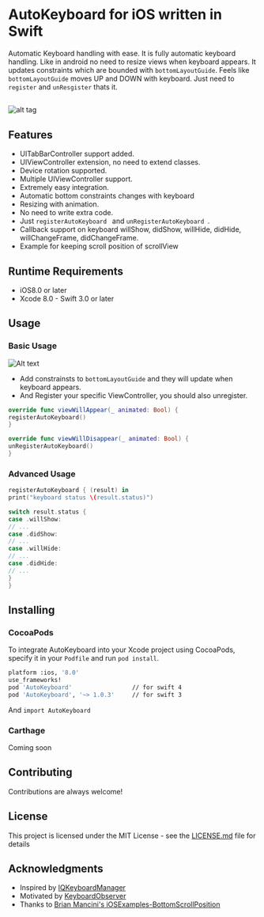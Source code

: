 # AutoKeyboard for iOS written in Swift

Automatic Keyboard handling with ease. It is fully automatic keyboard handling. Like in android no need to resize views when keyboard appears. It updates constraints which are bounded with `bottomLayoutGuide`. Feels like `bottomLayoutGuide` moves UP and DOWN with keyboard. Just need to `register` and `unResgister` thats it.

## []()
![alt tag](https://github.com/chanonly123/AutoKeyboard/blob/master/demo.gif)

## Features
- UITabBarController support added.
- UIViewController extension, no need to extend classes.
- Device rotation supported.
- Multiple UIViewController support.
- Extremely easy integration.
- Automatic bottom constraints changes with keyboard
- Resizing with animation.
- No need to write extra code.
- Just `registerAutoKeyboard ` and `unRegisterAutoKeyboard `.
- Callback support on keyboard willShow, didShow, willHide, didHide, willChangeFrame, didChangeFrame.
- Example for keeping scroll position of scrollView

## Runtime Requirements

- iOS8.0 or later
- Xcode 8.0 - Swift 3.0 or later

## Usage
### Basic Usage
![Alt text](https://github.com/chanonly123/AutoKeyboard/blob/master/help.png)<br />
- Add constrainsts to `bottomLayoutGuide` and they will update when keyboard appears.
- And Register your specific ViewController, you should also unregister.
```Swift
override func viewWillAppear(_ animated: Bool) {
registerAutoKeyboard()
}

override func viewWillDisappear(_ animated: Bool) {
unRegisterAutoKeyboard()
}
```
### Advanced Usage
```Swift
registerAutoKeyboard { (result) in
print("keyboard status \(result.status)")

switch result.status {
case .willShow:
// ...
case .didShow:
// ...
case .willHide:
// ...
case .didHide:
// ...
}
}
```
## Installing
### CocoaPods
To integrate AutoKeyboard into your Xcode project using CocoaPods, specify it in your `Podfile` and run `pod install`.
```bash
platform :ios, '8.0'
use_frameworks!
pod 'AutoKeyboard'                 // for swift 4
pod 'AutoKeyboard', '~> 1.0.3'     // for swift 3
```
And `import AutoKeyboard`
### Carthage
Coming soon

## Contributing

Contributions are always welcome!

## License

This project is licensed under the MIT License - see the [LICENSE.md](LICENSE.md) file for details

## Acknowledgments
* Inspired by [IQKeyboardManager](https://github.com/hackiftekhar/IQKeyboardManager)
* Motivated by [KeyboardObserver](https://github.com/morizotter/KeyboardObserver)
* Thanks to [Brian Mancini's iOSExamples-BottomScrollPosition](https://github.com/bmancini55/iOSExamples-BottomScrollPosition)

